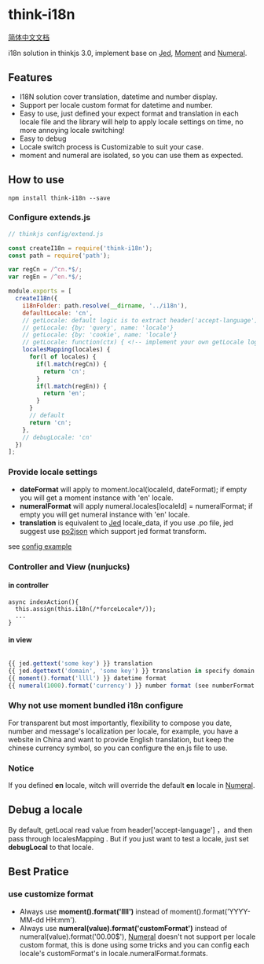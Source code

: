 # think-i18n
[简体中文文档](https://github.com/thinkjs/think-i18n/blob/master/README_ch_CN.md)

i18n solution in thinkjs 3.0, implement base on [Jed](https://github.com/messageformat/Jed), [Moment](https://github.com/moment/moment/) and [Numeral](https://github.com/adamwdraper/Numeral-js).

## Features
 - I18N solution cover translation, datetime and number display.
 - Support per locale custom format for datetime and number.
 - Easy to use, just defined your expect format and translation in each locale file and the library will help to apply locale settings on time, no more annoying locale switching!
 - Easy to debug
 - Locale switch process is Customizable to suit your case.
 - moment and numeral are isolated, so you can use them as expected.

## How to use
    npm install think-i18n --save
### Configure extends.js

```js
// thinkjs config/extend.js

const createI18n = require('think-i18n');
const path = require('path');

var regCn = /^cn.*$/;
var regEn = /^en.*$/;

module.exports = [
  createI18n({
    i18nFolder: path.resolve(__dirname, '../i18n'),
    defaultLocale: 'cn',
    // getLocale: default logic is to extract header['accept-language'] is not specified
    // getLocale: {by: 'query', name: 'locale'}
    // getLocale: {by: 'cookie', name: 'locale'}
    // getLocale: function(ctx) { <!-- implement your own getLocale logic --> }
    localesMapping(locales) {
      for(l of locales) {
        if(l.match(regCn)) {
          return 'cn';
        }
        if(l.match(regEn)) {
          return 'en';
        }
      }
      // default
      return 'cn';
    },
    // debugLocale: 'cn'
  })
];

```
### Provide locale settings

- **dateFormat** will apply to moment.local(localeId, dateFormat); if empty you will get a moment instance with 'en' locale.
- **numeralFormat** will apply numeral.locales[localeId] = numeralFormat; if empty you will get numeral instance with 'en' locale.
- **translation** is equivalent to [Jed](https://github.com/messageformat/Jed) locale_data, if you use .po file, jed suggest use [po2json](https://www.npmjs.com/package/po2json) which support jed format transform.

see [config example](https://github.com/thinkjs/think-i18n/blob/master/i18n_example/en.js)


### Controller and View (nunjucks)

####  in controller

    async indexAction(){
      this.assign(this.i18n(/*forceLocale*/));
      ...
    }

####  in view

```js

{{ jed.gettext('some key') }} translation
{{ jed.dgettext('domain', 'some key') }} translation in specify domain
{{ moment().format('llll') }} datetime format
{{ numeral(1000).format('currency') }} number format (see numberFormat.formats)

```

### Why not use moment bundled i18n configure
  For transparent but most importantly, flexibility to compose you date, number and message's localization per locale, for example, you have a website in China and want to provide English translation, but keep the chinese currency symbol, so you can configure the en.js file to use.

### Notice
If you defined **en** locale, witch will override the default **en** locale in [Numeral](https://github.com/adamwdraper/Numeral-js).

## Debug a locale

  By default, getLocal read value from header['accept-language'] ，and then pass through localesMapping . But if you just want to test a locale, just set **debugLocal** to that locale.

## Best Pratice

### use customize format

  - Always use **moment().format('llll')**  instead of moment().format('YYYY-MM-dd HH:mm').
  - Always use **numeral(value).format('customFormat')** instead of numeral(value).format('00.00$'), [Numeral](https://github.com/adamwdraper/Numeral-js) doesn't not support per locale custom format,  this is done using some tricks and you can config each locale's customFormat's in locale.numeralFormat.formats.